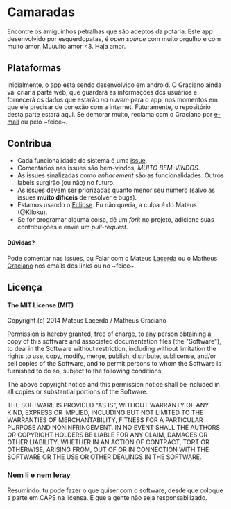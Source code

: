 Camaradas
=========

Encontre os amiguinhos petralhas que são adeptos da potaria. Este app desenvolvido por esquerdopatas, é *open source* com muito orgulho e com muito amor. Muuuito amor <3. Haja amor.

## Plataformas

Inicialmente, o app está sendo desenvolvido em android. O Graciano ainda vai criar a parte web, que guardará as informações dos usuários e fornecerá os dados que estarão *na nuvem* para o app, nos momentos em que ele precisar de conexão com a internet. Futuramente, o repositório desta parte estará aqui. Se demorar muito, reclama com o Graciano por [e-mail](mailto:graciano.dev@gmail.com) ou pelo ~feice~.

## Contribua

- Cada funcionalidade do sistema é uma [issue](https://github.com/Kiloku/camaradas/issues/).
- Comentários nas issues são bem-vindos, *MUITO BEM-VINDOS*.
- As issues sinalizadas como *enhacement* são as funcionalidades. Outros labels surgirão (ou não) no futuro.
- As issues devem ser priorizadas quanto menor seu número (salvo as issues **muito difíceis** de resolver e bugs).
- Estamos usando o [Eclipse](http://www.eclipse.org). Eu não queria, a culpa é do Mateus (@Kiloku).
- Se for programar alguma coisa, dê um *fork* no projeto, adicione suas contribuições e envie um *pull-request*.

#### Dúvidas?
Pode comentar nas issues, ou
Falar com o Mateus [Lacerda](mailto:mateus.sateles@gmail.com) ou o Matheus [Graciano](mailto:graciano.dev@gmail.com) nos emails dos links ou no ~feice~.

## Licença
#### The MIT License (MIT)

Copyright (c) 2014 Mateus Lacerda / Matheus Graciano

Permission is hereby granted, free of charge, to any person obtaining a copy of this software and associated documentation files (the "Software"), to deal in the Software without restriction, including without limitation the rights to use, copy, modify, merge, publish, distribute, sublicense, and/or sell copies of the Software, and to permit persons to whom the Software is furnished to do so, subject to the following conditions:

The above copyright notice and this permission notice shall be included in all copies or substantial portions of the Software.

THE SOFTWARE IS PROVIDED "AS IS", WITHOUT WARRANTY OF ANY KIND, EXPRESS OR IMPLIED, INCLUDING BUT NOT LIMITED TO THE WARRANTIES OF MERCHANTABILITY, FITNESS FOR A PARTICULAR PURPOSE AND NONINFRINGEMENT. IN NO EVENT SHALL THE AUTHORS OR COPYRIGHT HOLDERS BE LIABLE FOR ANY CLAIM, DAMAGES OR OTHER LIABILITY, WHETHER IN AN ACTION OF CONTRACT, TORT OR OTHERWISE, ARISING FROM, OUT OF OR IN CONNECTION WITH THE SOFTWARE OR THE USE OR OTHER DEALINGS IN THE SOFTWARE.

### Nem li e nem leray

Resumindo, tu pode fazer o que quiser com o software, desde que coloque a parte em CAPS na licensa. E que a gente não seja responsabilizado.
